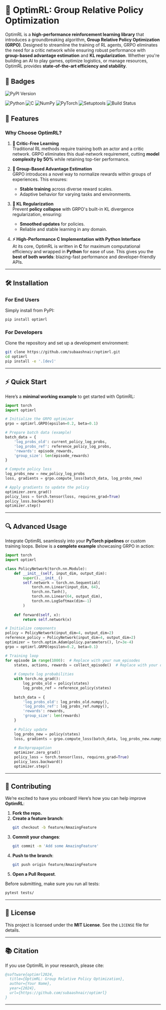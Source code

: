 # 🚀 OptimRL: Group Relative Policy Optimization


OptimRL is a **high-performance reinforcement learning library** that introduces a groundbreaking algorithm, **Group Relative Policy Optimization (GRPO)**. Designed to streamline the training of RL agents, GRPO eliminates the need for a critic network while ensuring robust performance with **group-based advantage estimation** and **KL regularization**. Whether you're building an AI to play games, optimize logistics, or manage resources, OptimRL provides **state-of-the-art efficiency and stability**.

## 🏅 Badges

![PyPI Version](https://img.shields.io/pypi/v/optimrl)
<!-- ![PyPI Downloads](https://img.shields.io/pypi/dm/optimrl) -->
<!-- ![Python Version](https://img.shields.io/pypi/pyversions/optimrl) -->
![Python](https://img.shields.io/badge/Python-3.8%2B-blue?logo=python&logoColor=white)
![C](https://img.shields.io/badge/C-99-00599C?logo=c&logoColor=white)
![NumPy](https://img.shields.io/badge/Library-NumPy-013243?logo=numpy&logoColor=white)
![PyTorch](https://img.shields.io/badge/Framework-PyTorch-EE4C2C?logo=pytorch&logoColor=white)
![Setuptools](https://img.shields.io/badge/Tool-Setuptools-3776AB?logo=python&logoColor=white)
![Build Status](https://github.com/subaashnair/optimrl/actions/workflows/tests.yml/badge.svg)
<!-- ![CI](https://github.com/subaashnair/optimrl/workflows/CI/badge.svg) -->
<!-- ![Coverage](https://img.shields.io/codecov/c/github/subaashnair/optimrl) -->
<!-- ![License](https://img.shields.io/github/license/subaashnair/optimrl) -->

## 🌟 Features

### Why Choose OptimRL?

1. **🚫 Critic-Free Learning**  
   Traditional RL methods require training both an actor and a critic network. GRPO eliminates this dual-network requirement, cutting **model complexity by 50%** while retaining top-tier performance.  

2. **👥 Group-Based Advantage Estimation**  
   GRPO introduces a novel way to normalize rewards within groups of experiences. This ensures:
   - **Stable training** across diverse reward scales.
   - Adaptive behavior for varying tasks and environments.

3. **📏 KL Regularization**  
   Prevent **policy collapse** with GRPO's built-in KL divergence regularization, ensuring:
   - **Smoothed updates** for policies.
   - Reliable and stable learning in any domain.

4. **⚡ High-Performance C Implementation with Python Interface**  
   At its core, OptimRL is written in **C** for maximum computational efficiency and wrapped in **Python** for ease of use. This gives you the **best of both worlds**: blazing-fast performance and developer-friendly APIs.

---

## 🛠️ Installation

### For End Users
Simply install from PyPI:
```bash
pip install optimrl
```

### For Developers
Clone the repository and set up a development environment:
```bash
git clone https://github.com/subaashnair/optimrl.git
cd optimrl
pip install -e '.[dev]'
```

---

## ⚡ Quick Start

Here’s a **minimal working example** to get started with OptimRL:

```python
import torch
import optimrl

# Initialize the GRPO optimizer
grpo = optimrl.GRPO(epsilon=0.2, beta=0.1)

# Prepare batch data (example)
batch_data = {
    'log_probs_old': current_policy_log_probs,
    'log_probs_ref': reference_policy_log_probs,
    'rewards': episode_rewards,
    'group_size': len(episode_rewards)
}

# Compute policy loss
log_probs_new = new_policy_log_probs
loss, gradients = grpo.compute_loss(batch_data, log_probs_new)

# Apply gradients to update the policy
optimizer.zero_grad()
policy_loss = torch.tensor(loss, requires_grad=True)
policy_loss.backward()
optimizer.step()
```

---

## 🔍 Advanced Usage

Integrate OptimRL seamlessly into your **PyTorch pipelines** or custom training loops. Below is a **complete example** showcasing GRPO in action:

```python
import torch
import optimrl

class PolicyNetwork(torch.nn.Module):
    def __init__(self, input_dim, output_dim):
        super().__init__()
        self.network = torch.nn.Sequential(
            torch.nn.Linear(input_dim, 64),
            torch.nn.Tanh(),
            torch.nn.Linear(64, output_dim),
            torch.nn.LogSoftmax(dim=-1)
        )
    
    def forward(self, x):
        return self.network(x)

# Initialize components
policy = PolicyNetwork(input_dim=4, output_dim=2)
reference_policy = PolicyNetwork(input_dim=4, output_dim=2)
optimizer = torch.optim.Adam(policy.parameters(), lr=3e-4)
grpo = optimrl.GRPO(epsilon=0.2, beta=0.1)

# Training loop
for episode in range(1000):  # Replace with your num_episodes
    states, actions, rewards = collect_episode()  # Replace with your data
    
    # Compute log probabilities
    with torch.no_grad():
        log_probs_old = policy(states)
        log_probs_ref = reference_policy(states)
    
    batch_data = {
        'log_probs_old': log_probs_old.numpy(),
        'log_probs_ref': log_probs_ref.numpy(),
        'rewards': rewards,
        'group_size': len(rewards)
    }
    
    # Policy update
    log_probs_new = policy(states)
    loss, gradients = grpo.compute_loss(batch_data, log_probs_new.numpy())
    
    # Backpropagation
    optimizer.zero_grad()
    policy_loss = torch.tensor(loss, requires_grad=True)
    policy_loss.backward()
    optimizer.step()
```

---

## 🤝 Contributing

We’re excited to have you onboard! Here’s how you can help improve **OptimRL**:
1. **Fork the repo.**  
2. **Create a feature branch**:  
   ```bash
   git checkout -b feature/AmazingFeature
   ```
3. **Commit your changes**:  
   ```bash
   git commit -m 'Add some AmazingFeature'
   ```
4. **Push to the branch**:  
   ```bash
   git push origin feature/AmazingFeature
   ```
5. **Open a Pull Request**.  

Before submitting, make sure you run all tests:
```bash
pytest tests/
```

---

## 📜 License

This project is licensed under the **MIT License**. See the `LICENSE` file for details.

---

## 📚 Citation

If you use OptimRL in your research, please cite:

```bibtex
@software{optimrl2024,
  title={OptimRL: Group Relative Policy Optimization},
  author={Your Name},
  year={2024},
  url={https://github.com/subaashnair/optimrl}
}
```

---


